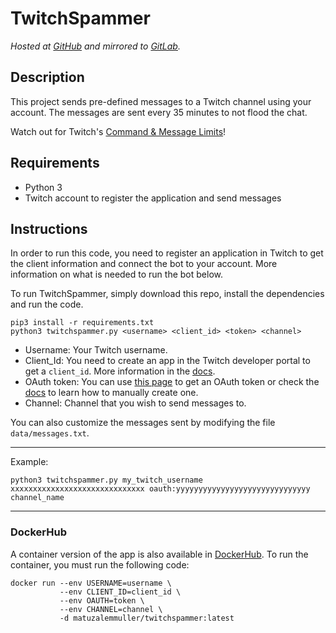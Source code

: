 # TwitchSpammer
*Hosted at [GitHub](https://github.com/matuzalemmuller/twitchspammer) and mirrored to [GitLab](https://gitlab.com/matuzalemmuller/twitchspammer).*

## Description

This project sends pre-defined messages to a Twitch channel using your account. The messages are sent every 35 minutes to not flood the chat.

Watch out for Twitch's [Command & Message Limits](https://dev.twitch.tv/docs/irc/guide#command--message-limits)!

## Requirements

* Python 3
* Twitch account to register the application and send messages

## Instructions

In order to run this code, you need to register an application in Twitch to get the client information and connect the bot to your account. More information on what is needed to run the bot below.

To run TwitchSpammer, simply download this repo, install the dependencies and run the code.

```
pip3 install -r requirements.txt
python3 twitchspammer.py <username> <client_id> <token> <channel>
```

* Username: Your Twitch username.
* Client_Id: You need to create an app in the Twitch developer portal to get a `client_id`. More information in the [docs](https://dev.twitch.tv/docs/v5/#getting-a-client-id).
* OAuth token: You can use [this page](https://twitchapps.com/tmi/) to get an OAuth token or check the [docs](https://dev.twitch.tv/docs/authentication/getting-tokens-oauth/) to learn how to manually create one.
* Channel: Channel that you wish to send messages to.

You can also customize the messages sent by modifying the file `data/messages.txt`.

----

Example:

```
python3 twitchspammer.py my_twitch_username xxxxxxxxxxxxxxxxxxxxxxxxxxxxxx oauth:yyyyyyyyyyyyyyyyyyyyyyyyyyyyyy channel_name
```

----

### DockerHub

A container version of the app is also available in [DockerHub](https://hub.docker.com/r/matuzalemmuller/twitchspammer). To run the container, you must run the following code:


```
docker run --env USERNAME=username \
           --env CLIENT_ID=client_id \	
           --env OAUTH=token \	
           --env CHANNEL=channel \	
           -d matuzalemmuller/twitchspammer:latest
```
